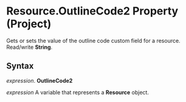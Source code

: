 
# Resource.OutlineCode2 Property (Project)

 Gets or sets the value of the outline code custom field for a resource. Read/write **String**.


## Syntax

 _expression_. **OutlineCode2**

 _expression_ A variable that represents a **Resource** object.

